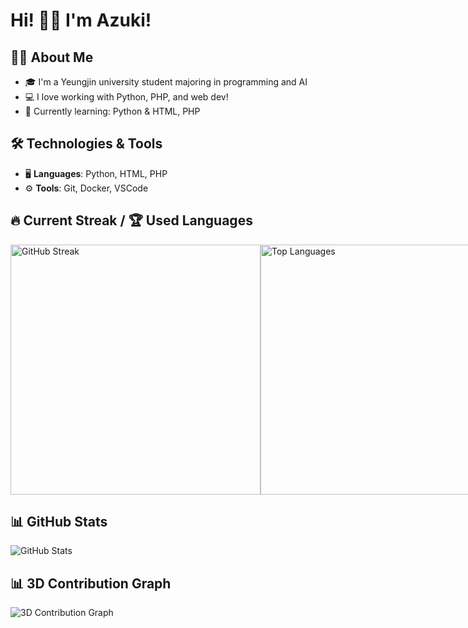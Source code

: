 # Hi! 🐶💕 I'm Azuki! 


## 👩‍💻 About Me
- 🎓 I'm a Yeungjin university student majoring in programming and AI
- 💻 I love working with Python, PHP, and web dev!
- 🌱 Currently learning: Python & HTML, PHP

## 🛠 Technologies & Tools

- 🖥️ **Languages**: Python, HTML, PHP
- ⚙️ **Tools**: Git, Docker, VSCode

## 🔥 Current Streak / 🏆 Used Languages
<div style="display: flex; justify-content: space-between;">

  <a href="https://git.io/streak-stats">
    <img src="https://github-readme-streak-stats.herokuapp.com/?user=Azuking69&theme=rose" alt="GitHub Streak" width="400"/>
  </a>
  
  <img src="https://github-readme-stats.vercel.app/api/top-langs/?username=Azuking69&layout=compact&theme=rose" alt="Top Languages" width="400"/>

</div>

## 📊 GitHub Stats
![GitHub Stats](https://github-readme-stats.vercel.app/api?username=Azuking69&show_icons=true&theme=rose)

## 📊 3D Contribution Graph
![3D Contribution Graph](https://github-readme-streak-stats.herokuapp.com/?user=Azuking69&theme=rose&hide_border=true)

